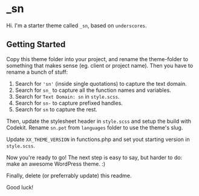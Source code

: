 
_sn
===

Hi. I'm a starter theme called `_sn`, based on `underscores`.

Getting Started
---------------

Copy this theme folder into your project, and rename the theme-folder to something that makes sense (eg. client or project name). Then you have to rename a bunch of stuff:

1. Search for `'sn'` (inside single quotations) to capture the text domain.
2. Search for `sn_` to capture all the function names and variables.
3. Search for `Text Domain: sn` in `style.scss`.
5. Search for `sn-` to capture prefixed handles.
4. Search for <code>sn</code> to capture the rest.

Then, update the stylesheet header in `style.scss` and setup the build with Codekit.
Rename `sn.pot` from `languages` folder to use the theme's slug.

Update `XX_THEME_VERSION` in functions.php and set yout starting version in `style.scss`.

Now you're ready to go! The next step is easy to say, but harder to do: make an awesome WordPress theme. :)

Finally, delete (or preferrably update) this readme.

Good luck!
